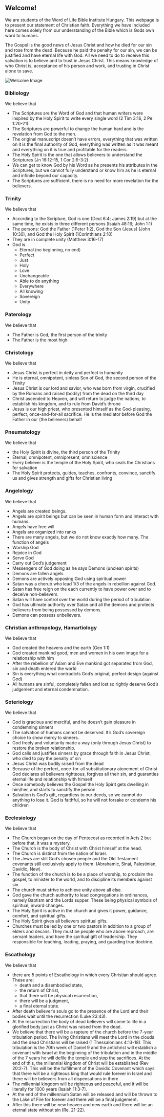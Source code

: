 ## Welcome!

We are students of the Word of Life Bible Institute Hungary. This webpage is to present our statement of Christian faith. Everything we have included here comes solely from our understanding of the Bible which is Gods own word to humans.  

The Gospel is the good news of Jesus Christ and how he died for our sin and rose from the dead. Because he paid the penalty for our sin, we can be justified and have eternal life with God. All we need to do to receive this salvation is to believe and to trust in Jesus Christ. This means knowledge of who Christ is, acceptance of his person and work, and trusting in Christ alone to save.

![Welcome Image](https://dc95wa4w5yhv.cloudfront.net/image-cache/bible-study_724_482_80.jpg)

### Bibliology

We believe that  
- The Scriptures are the Word of God and that human writers were inspired by the Holy Spirit to write every single word (2 Tim 3:16, 2 Pe 1:20-21).
- The Scriptures are powerful to change the human hard and is the revelation from God to the men. 
- The original manuscript doesn’t have errors, everything that was written on it is the final authority of God, everything was written as it was meant and everything on it is true and profitable for the readers. 
- The Holy Spirit is the one that allows believers to understand the Scriptures (Jn 16:12-15, 1 Cor 2:9-3:2) 
- We can get to know God by his Word as he presents his attributes in the Scriptures, but we cannot fully understand or know him as he is eternal and infinite beyond our capacity. 
- The Scriptures are sufficient, there is no need for more revelation for the believers. 

### Trinity 

We believe that 
- According to the Scripture, God is one (Deut 6:4; James 2:19) but at the same time, he exists in three different persons (Isaiah 48:16; John 1:1) 
- The persons: God the Father (1Peter 1:2), God the Son (Jesus) (John 10:30), and God the Holy Spirit (1Corinthians 2:10) 
- They are in complete unity (Matthew 3:16-17) 
- God is  
  - Eternal (no beginning, no end) 
  - Perfect 
  - Just 
  - Holy 
  - Love 
  - Unchangeable 
  - Able to do anything 
  - Everywhere 
  - All knowing 
  - Sovereign 
  - Unity

### Paterology

We believe that
- The Father is God, the first person of the trinity 
- The Father is the most high

### Christology 

We believe that 
- Jesus Christ is perfect in deity and perfect in humanity 
- He is eternal, omnipotent, sinless Son of God, the second person of the Trinity 
- Jesus Christ is our lord and savior, who was born from virgin, crucified by the Romans and raised (bodily) from the dead on the third day 
- Christ ascended to Heaven, and will return to judge the nations, to establish his kingdom, and to rule from David’s throne 
- Jesus is our high priest, who presented himself as the God-pleasing, perfect, once-and-for-all sacrifice. He is the mediator before God the Father in our (the believers) behalf 

### Pneumatology 

We believe that 
- the Holy Spirit is divine, the third person of the Trinity 
- Eternal, omnipotent, omnipresent, omniscience 
- Every believer is the temple of the Holy Spirit, who seals the Christians for salvation 
- The Holy Spirit protects, guides, teaches, confronts, convince, sanctify us and gives strength and gifts for Christian living

### Angelology

We believe that
- Angels are created beings. 
- Angels are spirit beings but can be seen in human form and interact with humans.  
- Angels have free will  
- Angels are organized into ranks 
- There are many angels, but we do not know exactly how many. 
The function of angels   
- Worship God 
- Rejoice in God 
- Serve God 
- Carry out God’s judgement 
- Messengers of God doing as he says 
Demons (unclean spirits) 
- Demons are fallen angels  
- Demons are actively opposing God using spiritual power 
- Satan was a cherub who lead 1/3 of the angels in rebellion against God.  
- Satan has free reign on the each currently to have power over and to deceive non-believers. 
- Satan will have control over the world during the period of tribulation 
- God has ultimate authority over Satan and all the demons and protects believers from being possessed by demons.
- Demons can possess unbelievers.

### Christian anthropology, Hamartiology 

We believe that 
- God created the heavens and the earth (Gen 1:1) 
- God created mankind good, men and women in his own image for a relationship with him  
- After the rebellion of Adam and Eve mankind got separated from God, sin and death entered the world 
- Sin is everything what contradicts God’s original, perfect design (against God) 
- All humans are sinful, completely fallen and lost so rightly deserve God’s judgement and eternal condemnation.

### Soteriology 

We believe that 
- God is gracious and merciful, and he doesn’t gain pleasure in condemning sinners
- The salvation of humans cannot be deserved. It’s God’s sovereign choice to show mercy to sinners.  
- God freely and voluntarily made a way (only through Jesus Christ) to restore the broken relationship.   
- God calls and justifies sinners by grace through faith in Jesus Christ, who died to pay the penalty of sin 
- Jesus Christ was bodily raised from the dead
- Because of the perfect, once-for-all substitutionary atonement of Christ God declares all believers righteous, forgives all their sin, and guaranties eternal life and relationship with himself 
- Once somebody believes the Gospel the Holy Spirit gets dwelling in him/her, and starts to sanctify the person 
- Salvation is God’s gift, regardless to our deeds, so we cannot do anything to lose it. God is faithful, so he will not forsake or condemn his children 

### Ecclesiology

We believe that 
- The Church began on the day of Pentecost as recorded in Acts 2 but before that, it was a mystery.
- The Church is the body of Christ with Christ himself at the head.
- The Church is distinct from the nation of Israel. 
- The Jews are still God’s chosen people and the Old Testament covenants still exclusively apply to them. (Abrahamic, Sinai, Palestinian, Davidic, New).
- The function of the church is to be a place of worship, to proclaim the gospel, to minister to the world, and to discipline its members against sin.
- The church must strive to achieve unity above all else. 
- God gave the church authority to lead congregations in ordinances, namely Baptism and the Lords supper. These being physical symbols of spiritual, inward changes. 
- The Holy Spirit is active in the church and gives it power, guidance, comfort, and spiritual gifts.  
- The Holy Spirit gives all believers spiritual gifts.
- Churches must be led by one or two pastors in addition to a group of elders and decans. They must be people who are above reproach, are servant leaders, and have the spiritual gift of leadership. They responsible for teaching, leading, praying, and guarding true doctrine.

### Escathology 

We believe that
- there are 5 points of Escathology in which every Christian should agree. These are: 
  - death and a disembodied state, 
  - the return of Christ, 
  - that there will be physical resurrection, 
  - there will be a judgment,
  - a final eternal state.
- After death believer’s souls go to the presence of the Lord and their bodies wait until the resurrection (Luke 23:43).
- At the resurrection the body of dead believers will come to life in a glorified body just as Christ was raised from the dead. 
- We believe that there will be a rapture of the church before the 7-year tribulation period. The living Christians will meet the Lord in the clouds and the dead Christians will be raised (1 Thessalonians 4:13-18). This tribulation is the 70th week of Daniel 9 and the antichrist will establish a covenant with Israel at the beginning of the tribulation and in the middle of the 7 years he will defile the temple and stop the sacrifices. At the end of this, the millennial kingdom of Christ will be established (Rev 20:2-7). This will be the fulfillment of the Davidic Covenant which says that there will be a righteous king that would rule forever in Israel and there will be believers from all dispensations in there. 
- The millennial kingdom will be righteous and peaceful, and it will be literally for 1000 years (Isaiah 11:3-7).
- At the end of the millennium Satan will be released and will be thrown to the Lake of Fire for forever and there will be a final judgement.
- After this there will be new heaven and new earth and there will be an eternal state without sin (Re. 21-22). 